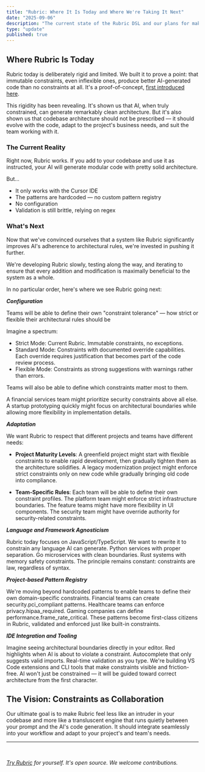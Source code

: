 ```yaml
---
title: "Rubric: Where It Is Today and Where We're Taking It Next"
date: "2025-09-06"
description: "The current state of the Rubric DSL and our plans for making it more versatile"
type: "update"
published: true
---
```


## **Where Rubric Is Today** 
Rubric today is deliberately rigid and limited. We built it to prove a point: that immutable constraints, even inflexible ones, produce better AI-generated code than no constraints at all. It's a proof-of-concept, [first introduced here](https://namin.seas.harvard.edu/pubs/lmpl-modularity.pdf). 

This rigidity has been revealing. It's shown us that AI, when truly constrained, can generate remarkably clean architecture. But it's also shown us that codebase architecture should not be prescribed — it should evolve with the code, adapt to the project's business needs, and suit the team working with it.

### **The Current Reality**
Right now, Rubric works. If you add to your codebase and use it as instructed, your AI will generate modular code with pretty solid architecture. 

But...

- It only works with the Cursor IDE
- The patterns are hardcoded — no custom pattern registry 
- No configuration
- Validation is still brittle, relying on regex

### **What's Next**

Now that we've convinced ourselves that a system like Rubric significantly improves AI's adherence to architectural rules, we're invested in pushing it further.

We're developing Rubric slowly, testing along the way, and iterating to ensure that every addition and modification is maximally beneficial to the system as a whole. 

In no particular order, here's where we see Rubric going next:

***Configuration***

Teams will be able to define their own "constraint tolerance" — how strict or flexible their architectural rules should be

Imagine a spectrum:

- Strict Mode: Current Rubric. Immutable constraints, no exceptions.
- Standard Mode: Constraints with documented override capabilities. Each override requires justification that becomes part of the code review process.
- Flexible Mode: Constraints as strong suggestions with warnings rather than errors.

Teams will also be able to define which constraints matter most to them. 

A financial services team might prioritize security constraints above all else. A startup prototyping quickly might focus on architectural boundaries while allowing more flexibility in implementation details.

***Adaptation***

We want Rubric to respect that different projects and teams have different needs:

- **Project Maturity Levels**: A greenfield project might start with flexible constraints to enable rapid development, then gradually tighten them as the architecture solidifies. A legacy modernization project might enforce strict constraints only on new code while gradually bringing old code into compliance.

- **Team-Specific Rules**: Each team will be able to define their own constraint profiles. The platform team might enforce strict infrastructure boundaries. The feature teams might have more flexibility in UI components. The security team might have override authority for security-related constraints.

***Language and Framework Agnosticism***

Rubric today focuses on JavaScript/TypeScript. We want to rewrite it to constrain any language AI can generate. Python services with proper separation. Go microservices with clean boundaries. Rust systems with memory safety constraints. The principle remains constant: constraints are law, regardless of syntax.

***Project-based Pattern Registry***

We're moving beyond hardcoded patterns to enable teams to define their own domain-specific constraints. Financial teams can create security.pci_compliant patterns. Healthcare teams can enforce privacy.hipaa_required. Gaming companies can define performance.frame_rate_critical. These patterns become first-class citizens in Rubric, validated and enforced just like built-in constraints. 

***IDE Integration and Tooling***

Imagine seeing architectural boundaries directly in your editor. Red highlights when AI is about to violate a constraint. Autocomplete that only suggests valid imports. Real-time validation as you type. We're building VS Code extensions and CLI tools that make constraints visible and friction-free. AI won't just be constrained — it will be guided toward correct architecture from the first character.


## **The Vision: Constraints as Collaboration**
Our ultimate goal is to make Rubric feel less like an intruder in your codebase and more like a transluscent engine that runs quietly between your prompt and the AI's code generation. It should integrate seamlessly into your workflow and adapt to your project's and team's needs. 

___ 
<br>

*[Try Rubric](https://github.com/graciolli-f/Rubric) for yourself. It's open source. We welcome contributions.*